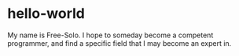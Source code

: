 # hello-world

My name is Free-Solo. 
I hope to someday become a competent programmer, and find a specific field that I may become an expert in.
